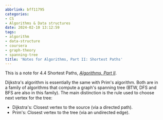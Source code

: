```yaml
---
abbrlink: bff11795
categories:
- CS
- Algorithms & Data structures
date: 2024-02-10 13:12:59
tags:
- algorithm
- data-structure
- coursera
- graph-theory
- spanning-tree
title: 'Notes for Algorithms, Part II: Shortest Paths'
---
```


This is a note for 4.4 Shortest Paths, _[Algorithms, Part II](https://www.coursera.org/learn/algorithms-part2/)_.

<!--more-->

Dijkstra's algorithm is essentially the same with Prim's algorithm. Both are in a family of algorithms that compute a graph's spanning tree (BTW, DFS and BFS are also in this family). The main distinction is the rule used to choose next vertex for the tree:

- Dijkstra's: Closest vertex to the source (via a directed path).
- Prim's: Closest vertex to the tree (via an undirected edge).
